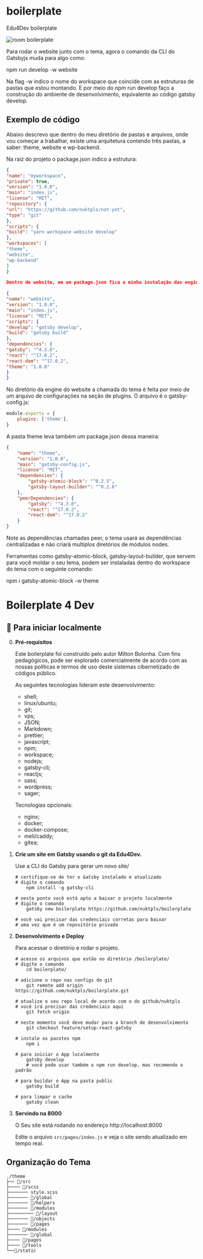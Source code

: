# boilerplate

Edu4Dev boilerplate

![room boilerplate](https://i.imgur.com/nSdXirg.png)

Para rodar o website junto com o tema, agora o comando da CLI do Gatsbyjs muda para algo como:

npm run develop -w website

Na flag -w indico o nome do workspace que coincide com as estruturas de pastas que estou montando.
E por meio do npm run develop faço a construção do ambiente de desenvolvimento, equivalente ao código gatsby develop.

## Exemplo de código

Abaixo descrevo que dentro do meu diretório de pastas e arquivos, onde vou começar a trabalhar, existe uma arquitetura contendo três pastas, a saber:
theme, website e wp-backend.

Na raiz do projeto o package.json indico a estrutura:

```json
{
"name": "myworkspace",
"private": true,
"version": "1.0.0",
"main": "index.js",
"license": "MIT",
"repository": {
"url": "https://github.com/nuktpls/not-yet",
"type": "git"
},
"scripts": {
"build": "yarn workspace website develop"
},
"workspaces": [
"theme",
"website",
"wp-backend"
]
}

Dentro de website, em um package.json fica a minha instalação das engines do gatsby, do react e dependências que não são do tema em si.

{
"name": "website",
"version": "1.0.0",
"main": "index.js",
"license": "MIT",
"scripts": {
"develop": "gatsby develop",
"build": "gatsby build"
},
"dependencies": {
"gatsby": "^4.3.0",
"react": "^17.0.2",
"react-dom": "^17.0.2",
"theme": "1.0.0"
}
}
```

No diretório da engine do website a chamada do tema é feita por meio de um arquivo de configurações na seção de plugins. O arquivo é o gatsby-config.js:

```js
module.exports = {
	plugins: ['theme'],
}
```

A pasta theme leva também um package.json dessa maneira:

```json
{
	"name": "theme",
	"version": "1.0.0",
	"main": "gatsby-config.js",
	"license": "MIT",
	"dependencies": {
		"gatsby-atomic-block": "^0.2.5",
		"gatsby-layout-builder": "^0.2.6"
	},
	"peerDependencies": {
		"gatsby": "^4.3.0",
		"react": "^17.0.2",
		"react-dom": "^17.0.2"
	}
}
```

Note as dependências chamadas peer, o tema usará as dependências centralizadas e não criará multiplos diretórios de módulos nodes.

Ferramentas como gatsby-atomic-block, gatsby-layout-builder, que servem para você moldar o seu tema, podem ser instaladas dentro do workspace do tema com o seguinte comando:

npm i gatsby-atomic-block -w theme

# Boilerplate 4 Dev

## 🚀 Para iniciar localmente

0.  **Pré-requisitos**

    Este boilerplate foi construído pelo autor Milton Bolonha. Com fins pedagógicos, pode ser explorado comercialmente de acordo com as nossas políticas e termos de uso deste sistemas cibernetizado de códigos público.

    As seguintes tecnologias lideram este desenvolvimento:

    - shell;
    - linux/ubuntu;
    - git;
    - vps;
    - JSON;
    - Markdown;
    - prettier;
    - javascript;
    - npm;
    - workspace;
    - nodejs;
    - gatsby-cli;
    - reactjs;
    - sass;
    - wordpress;
    - sager;

    Tecnologias opcionais:

    - nginx;
    - docker;
    - docker-compose;
    - meli/caddy;
    - gitea;

1.  **Crie um site em Gatsby usando o git da Edu4Dev.**

    Use a CLI do Gatsby para gerar um novo site/

    ```shell
    # certifique-se de ter o Gatsby instalado e atualizado
    # digite o comando
    	npm install -g gatsby-cli

    # neste ponto você está apto a baixar o projeto localmente
    # digite o comando
    	gatsby new boilerplate https://github.com/nuktpls/boilerplate

    # você vai precisar das credenciais corretas para baixar
    # uma vez que é um repositório privado

    ```

2.  **Desenvolvimento e Deploy**

    Para acessar o diretório e rodar o projeto.

    ```shell
    # acesse os arquivos que estão no diretório /boilerplate/
    # digite o comando
        cd boilerplate/

    # adicione o repo nas configs do git
        git remote add origin https://github.com/nuktpls/boilerplate.git

    # atualize o seu repo local de acordo com o do github/nuktpls
    # você irá precisar das credenciais aqui
        git fetch origin

    # neste momento você deve mudar para a branch de desenvolvimento
        git checkout feature/setup-react-gatsby

    # instale os pacotes npm
        npm i

    # para iniciar o App localmente
        gatsby develop
    	# você pode usar também o npm run develop, mas recomendo o padrão

    # para buildar o App na pasta public
        gatsby build

    # para limpar o cache
        gatsby clean
    ```

3.  **Servindo na 8000**

    O Seu site está rodando no endereço http://localhost:8000

    Edite o arquivo `src/pages/index.js` e veja o site sendo atualizado em tempo real.

## Organização do Tema

    ./theme
    ├── 📂/src
    ├──── 📂/scss
    ├─────── style.scss
    ├─────── 📂/global
    ├─────── 📂/helpers
    ├─────── 📂/modules
    ├───────── 📂/layout
    ├─────── 📂/objects
    ├─────── 📂/pages
    ├──── 📂/modules
    ├─────── 📂/global
    ├──── 📂/pages
    ├──── 📂/tools
    └──📂/static
